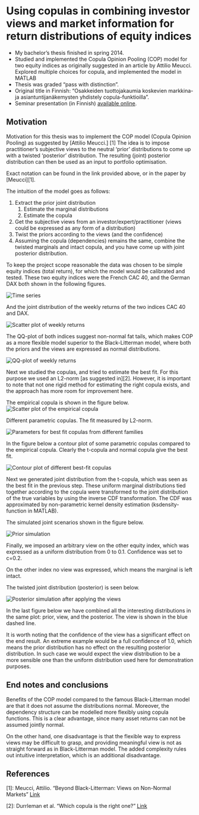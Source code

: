 # Using copulas in combining investor views and market information for return distributions of equity indices

* My bachelor’s thesis finished in spring 2014.
* Studied and implemented the Copula Opinion Pooling (COP) model for two equity indices as originally suggested in an article by Attilio Meucci. Explored multiple choices for copula, and implemented the model in MATLAB
* Thesis was graded “pass with distinction”.
* Original title in Finnish: “Osakkeiden tuottojakaumia koskevien markkina- ja asiantuntijanäkemysten yhdistely copula-funktioilla”.
* Seminar presentation (in Finnish) [available online](http://sal.aalto.fi/files/opinnot/kurssit/mat-2.kandi/esittelyt/tuovilahenr-valmis.pdf).

## Motivation

Motivation for this thesis was to implement the COP model (Copula Opinion Pooling) as suggested by [Attilio Meucci.] [1] The idea is to impose practitioner’s subjective views to the neutral ‘prior’ distributions to come up with a twisted ‘posterior’ distribution. The resulting (joint) posterior distribution can then be used as an input to portfolio optimisation.

Exact notation can be found in the link provided above, or in the paper by [Meucci][1].

The intuition of the model goes as follows:

1. Extract the prior joint distribution
   1. Estimate the marginal distributions
   1. Estimate the copula
1. Get the subjective views from an investor/expert/practitioner (views could be expressed as any form of a distribution)
1. Twist the priors according to the views (and the confidence)
1. Assuming the copula (dependencies) remains the same, combine the twisted marginals and intact copula, and you have come up with joint posterior distribution.

To keep the project scope reasonable the data was chosen to be simple equity indices (total return), for which the model would be calibrated and tested. These two equity indices were the French CAC 40, and the German DAX both shown in the following figures.

![Time series](/figures-copula-equity/time-series.webp)

And the joint distribution of the weekly returns of the two indices CAC 40 and DAX.

![Scatter plot of weekly returns](/figures-copula-equity/scatter.webp)

The QQ-plot of both indices suggest non-normal fat tails, which makes COP as a more flexible model superior to the Black-Litterman model, where both the priors and the views are expressed as normal distributions.

![QQ-plot of weekly returns](/figures-copula-equity/qq-plot.webp)

Next we studied the copulas, and tried to estimate the best fit. For this purpose we used an L2-norm [as suggested in][2]. However, it is important to note that not one rigid method for estimating the right copula exists, and the approach has more room for improvement here.

The empirical copula is shown in the figure below.
![Scatter plot of the empirical copula](/figures-copula-equity/copula-scatter.webp)

Different parametric copulas. The fit measured by L2-norm.

![Parameters for best fit copulas from different families](/figures-copula-equity/copula-parameters.webp)

In the figure below a contour plot of some parametric copulas compared to the empirical copula. Clearly the t-copula and normal copula give the best fit.

![Contour plot of different best-fit copulas](/figures-copula-equity/copula-contour.webp)

Next we generated joint distribution from the t-copula, which was seen as the best fit in the previous step. These uniform marginal distributions tied together according to the copula were transformed to the joint distribution of the true variables by using the inverse CDF transformation. The CDF was approximated by non-parametric kernel density estimation (ksdensity-function in MATLAB).

The simulated joint scenarios shown in the figure below.

![Prior simulation](/figures-copula-equity/simulation-prior.webp)

Finally, we imposed an arbitrary view on the other equity index, which was expressed as a uniform distribution from 0 to 0.1. Confidence was set to c=0.2.

On the other index no view was expressed, which means the marginal is left intact.

The twisted joint distribution (posterior) is seen below.

![Posterior simulation after applying the views](/figures-copula-equity/simulation-posterior.webp)

In the last figure below we have combined all the interesting distributions in the same plot: prior, view, and the posterior. The view is shown in the blue dashed line.

It is worth noting that the confidence of the view has a significant effect on the end result. An extreme example would be a full confidence of 1.0, which means the prior distribution has no effect on the resulting posterior distribution. In such case we would expect the view distribution to be a more sensible one than the uniform distribution used here for demonstration purposes.

## End notes and conclusions

Benefits of the COP model compared to the famous Black-Litterman model are that it does not assume the distributions normal. Moreover, the dependency structure can be modelled more flexibly using copula functions. This is a clear advantage, since many asset returns can not be assumed jointly normal.

On the other hand, one disadvantage is that the flexible way to express views may be difficult to grasp, and providing meaningful view is not as straight forward as in Black-Litterman model. The added complexity rules out intuitive interpretation, which is an additional disadvantage.

## References

[1]: Meucci, Attilio. “Beyond Black-Litterman: Views on Non-Normal Markets”
[Link](https://papers.ssrn.com/sol3/papers.cfm?abstract_id=848407)

[2]: Durrleman et al. “Which copula is the right one?”
[Link](https://papers.ssrn.com/sol3/papers.cfm?abstract_id=1032545)
